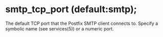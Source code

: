# smtp_tcp_port (default:smtp); 


The default TCP port that the Postfix SMTP client connects to.
Specify a symbolic name (see services(5)) or a numeric port.



